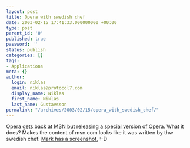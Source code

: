 ```yaml
---
layout: post
title: Opera with swedish chef
date: 2003-02-15 17:41:33.000000000 +00:00
type: post
parent_id: '0'
published: true
password: ''
status: publish
categories: []
tags:
- Applications
meta: {}
author:
  login: niklas
  email: niklas@protocol7.com
  display_name: Niklas
  first_name: Niklas
  last_name: Gustavsson
permalink: "/archives/2003/02/15/opera_with_swedish_chef/"
---
```

[Opera gets back at MSN but releasing a special version of Opera](http://www.opera.com/pressreleases/en/2003/02/14/). What it does? Makes the content of msn.com looks like it was written by thw swedish chef. [Mark has a screenshot.](http://diveintomark.org/archives/2003/02/14/foock_yuoo_tuu_bork_bork_bork.html) :-D

